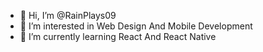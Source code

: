 - 👋 Hi, I’m @RainPlays09
- 👀 I’m interested in Web Design And Mobile Development
- 🌱 I’m currently learning React And React Native
